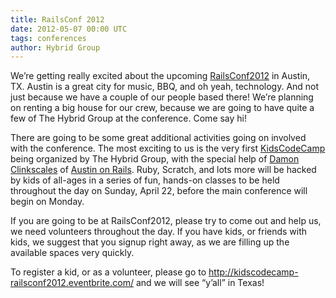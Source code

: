 ```yaml
---
title: RailsConf 2012
date: 2012-05-07 00:00 UTC
tags: conferences
author: Hybrid Group
---
```


We&#8217;re getting really excited about the upcoming <a href="http://railsconf2012.com/" title="RailsConf 2012" target="_blank">RailsConf2012</a> in Austin, TX. Austin is a great city for music, BBQ, and oh yeah, technology. And not just because we have a couple of our people based there! We&#8217;re planning on renting a big house for our crew, because we are going to have quite a few of The Hybrid Group at the conference. Come say hi!

There are going to be some great additional activities going on involved with the conference. The most exciting to us is the very first <a href="http://kidscodecamp.com/" title="KidsCodeCamp" target="_blank">KidsCodeCamp</a> being organized by The Hybrid Group, with the special help of <a href="https://twitter.com/#!/damon" title="Damon Clickscales" target="_blank">Damon Clinkscales</a> of <a href="http://railsconf.austinonrails.org/" title="Austin On Rails" target="_blank">Austin on Rails</a>. Ruby, Scratch, and lots more will be hacked by kids of all-ages in a series of fun, hands-on classes to be held throughout the day on Sunday, April 22, before the main conference will begin on Monday.

If you are going to be at RailsConf2012, please try to come out and help us, we need volunteers throughout the day. If you have kids, or friends with kids, we suggest that you signup right away, as we are filling up the available spaces very quickly.</p>
<p>To register a kid, or as a volunteer, please go to <a href="http://kidscodecamp-railsconf2012.eventbrite.com/" title="KidsCodeCamp - RailsConf2012" target="_blank">http://kidscodecamp-railsconf2012.eventbrite.com/</a> and we will see &#8220;y&#8217;all&#8221; in Texas!